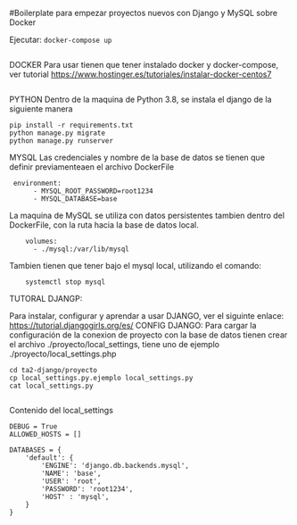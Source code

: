 #Boilerplate para empezar proyectos nuevos con Django y MySQL sobre Docker

Ejecutar:
```docker-compose up```
```
```
DOCKER
Para usar tienen que tener instalado  docker y docker-compose, ver tutorial https://www.hostinger.es/tutoriales/instalar-docker-centos7
```yum install docker-ce
```
PYTHON
Dentro de la maquina de Python 3.8, se instala el django de la siguiente manera
```
pip install -r requirements.txt 
python manage.py migrate
python manage.py runserver

```
MYSQL 
Las credenciales y nombre de la base de datos se tienen que definir previamenteaen el archivo DockerFile 


```
 environment:
      - MYSQL_ROOT_PASSWORD=root1234
      - MYSQL_DATABASE=base

```
La maquina de MySQL se utiliza con datos persistentes tambien dentro del DockerFile, con la ruta hacia la base de datos local. 

```
    volumes:
      - ./mysql:/var/lib/mysql

```

Tambien tienen que tener bajo el mysql local, utilizando el comando: 

```
	systemctl stop mysql
```
TUTORAL DJANGP:

Para instalar, configurar y aprendar a usar DJANGO, ver el siguinte enlace: 
https://tutorial.djangogirls.org/es/
CONFIG DJANGO:
Para cargar la configuración de la conexion de proyecto con la base de datos tienen crear el archivo ./proyecto/local_settings, tiene uno de ejemplo ./proyecto/local_settings.php


```
cd ta2-django/proyecto
cp local_settings.py.ejemplo local_settings.py
cat local_settings.py


```
Contenido del local_settings
```
DEBUG = True
ALLOWED_HOSTS = []

DATABASES = {
    'default': {
        'ENGINE': 'django.db.backends.mysql',
        'NAME': 'base',
        'USER': 'root',
        'PASSWORD': 'root1234',
        'HOST' : 'mysql',
    }
}
```

